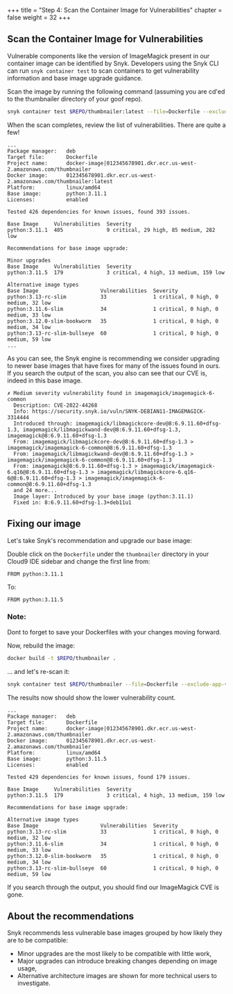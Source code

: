 +++
title = "Step 4: Scan the Container Image for Vulnerabilities"
chapter = false
weight = 32
+++

## Scan the Container Image for Vulnerabilities

Vulnerable components like the version of ImageMagick present in our container image can be identified by Snyk. Developers using the Snyk CLI can run `snyk container test` to scan containers to get vulnerability information and base image upgrade guidance. 

Scan the image by running the following command (assuming you are cd'ed to the thumbnailer directory of your goof repo). 

```sh
snyk container test $REPO/thumbnailer:latest --file=Dockerfile --exclude-app-vulns
```

When the scan completes, review the list of vulnerabilities. There are quite a few!

```text
...
Package manager:   deb
Target file:       Dockerfile
Project name:      docker-image|012345678901.dkr.ecr.us-west-2.amazonaws.com/thumbnailer
Docker image:      012345678901.dkr.ecr.us-west-2.amazonaws.com/thumbnailer:latest
Platform:          linux/amd64
Base image:        python:3.11.1
Licenses:          enabled

Tested 426 dependencies for known issues, found 393 issues.

Base Image     Vulnerabilities  Severity
python:3.11.1  405              9 critical, 29 high, 85 medium, 282 low

Recommendations for base image upgrade:

Minor upgrades
Base Image     Vulnerabilities  Severity
python:3.11.5  179              3 critical, 4 high, 13 medium, 159 low

Alternative image types
Base Image                    Vulnerabilities  Severity
python:3.13-rc-slim           33               1 critical, 0 high, 0 medium, 32 low
python:3.11.6-slim            34               1 critical, 0 high, 0 medium, 33 low
python:3.12.0-slim-bookworm   35               1 critical, 0 high, 0 medium, 34 low
python:3.13-rc-slim-bullseye  60               1 critical, 0 high, 0 medium, 59 low
...
```
As you can see, the Snyk engine is recommending we consider upgrading to newer base images that have fixes for many of the issues found in ours.  If you search the output of the scan, you also can see that our CVE is, indeed in this base image.

```text
✗ Medium severity vulnerability found in imagemagick/imagemagick-6-common
  Description: CVE-2022-44268
  Info: https://security.snyk.io/vuln/SNYK-DEBIAN11-IMAGEMAGICK-3314444
  Introduced through: imagemagick/libmagickcore-dev@8:6.9.11.60+dfsg-1.3, imagemagick/libmagickwand-dev@8:6.9.11.60+dfsg-1.3, imagemagick@8:6.9.11.60+dfsg-1.3
  From: imagemagick/libmagickcore-dev@8:6.9.11.60+dfsg-1.3 > imagemagick/imagemagick-6-common@8:6.9.11.60+dfsg-1.3
  From: imagemagick/libmagickwand-dev@8:6.9.11.60+dfsg-1.3 > imagemagick/imagemagick-6-common@8:6.9.11.60+dfsg-1.3
  From: imagemagick@8:6.9.11.60+dfsg-1.3 > imagemagick/imagemagick-6.q16@8:6.9.11.60+dfsg-1.3 > imagemagick/libmagickcore-6.q16-6@8:6.9.11.60+dfsg-1.3 > imagemagick/imagemagick-6-common@8:6.9.11.60+dfsg-1.3
  and 24 more...
  Image layer: Introduced by your base image (python:3.11.1)
  Fixed in: 8:6.9.11.60+dfsg-1.3+deb11u1
```

## Fixing our image
Let's take Snyk's recommendation and upgrade our base image:

Double click on the `Dockerfile` under the `thumbnailer` directory in your Cloud9 IDE sidebar and change the first line from:
```
FROM python:3.11.1
```
To:
```docker
FROM python:3.11.5
```
### **Note:**
Dont to forget to save your Dockerfiles with your changes moving forward.

Now, rebuild the image:
```bash
docker build -t $REPO/thumbnailer .
```
 ... and let's re-scan it:
```bash
snyk container test $REPO/thumbnailer --file=Dockerfile --exclude-app-vulns
```

The results now should show the lower vulnerability count.
```text
...
Package manager:   deb
Target file:       Dockerfile
Project name:      docker-image|012345678901.dkr.ecr.us-west-2.amazonaws.com/thumbnailer
Docker image:      012345678901.dkr.ecr.us-west-2.amazonaws.com/thumbnailer
Platform:          linux/amd64
Base image:        python:3.11.5
Licenses:          enabled

Tested 429 dependencies for known issues, found 179 issues.

Base Image     Vulnerabilities  Severity
python:3.11.5  179              3 critical, 4 high, 13 medium, 159 low

Recommendations for base image upgrade:

Alternative image types
Base Image                    Vulnerabilities  Severity
python:3.13-rc-slim           33               1 critical, 0 high, 0 medium, 32 low
python:3.11.6-slim            34               1 critical, 0 high, 0 medium, 33 low
python:3.12.0-slim-bookworm   35               1 critical, 0 high, 0 medium, 34 low
python:3.13-rc-slim-bullseye  60               1 critical, 0 high, 0 medium, 59 low
```
If you search through the output, you should find our ImageMagick CVE is gone.

## About the recommendations
Snyk recommends less vulnerable base images grouped by how likely they are to be compatible:

- Minor upgrades are the most likely to be compatible with little work,
- Major upgrades can introduce breaking changes depending on image usage,
- Alternative architecture images are shown for more technical users to investigate.



